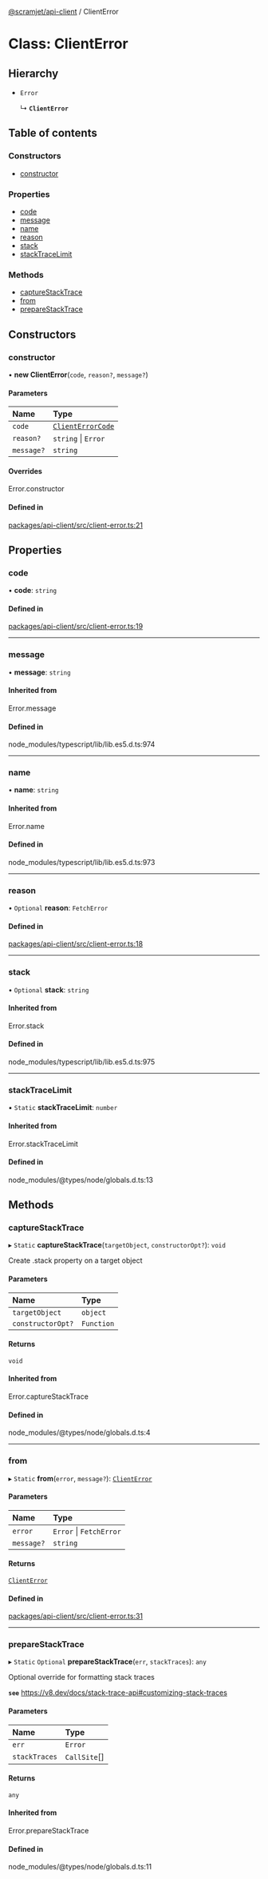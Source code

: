 [@scramjet/api-client](../README.md) / ClientError

# Class: ClientError

## Hierarchy

- `Error`

  ↳ **`ClientError`**

## Table of contents

### Constructors

- [constructor](ClientError.md#constructor)

### Properties

- [code](ClientError.md#code)
- [message](ClientError.md#message)
- [name](ClientError.md#name)
- [reason](ClientError.md#reason)
- [stack](ClientError.md#stack)
- [stackTraceLimit](ClientError.md#stacktracelimit)

### Methods

- [captureStackTrace](ClientError.md#capturestacktrace)
- [from](ClientError.md#from)
- [prepareStackTrace](ClientError.md#preparestacktrace)

## Constructors

### constructor

• **new ClientError**(`code`, `reason?`, `message?`)

#### Parameters

| Name | Type |
| :------ | :------ |
| `code` | [`ClientErrorCode`](../README.md#clienterrorcode) |
| `reason?` | `string` \| `Error` |
| `message?` | `string` |

#### Overrides

Error.constructor

#### Defined in

[packages/api-client/src/client-error.ts:21](https://github.com/scramjet-cloud-platform/scramjet-csi-dev/blob/d294535a/packages/api-client/src/client-error.ts#L21)

## Properties

### code

• **code**: `string`

#### Defined in

[packages/api-client/src/client-error.ts:19](https://github.com/scramjet-cloud-platform/scramjet-csi-dev/blob/d294535a/packages/api-client/src/client-error.ts#L19)

___

### message

• **message**: `string`

#### Inherited from

Error.message

#### Defined in

node_modules/typescript/lib/lib.es5.d.ts:974

___

### name

• **name**: `string`

#### Inherited from

Error.name

#### Defined in

node_modules/typescript/lib/lib.es5.d.ts:973

___

### reason

• `Optional` **reason**: `FetchError`

#### Defined in

[packages/api-client/src/client-error.ts:18](https://github.com/scramjet-cloud-platform/scramjet-csi-dev/blob/d294535a/packages/api-client/src/client-error.ts#L18)

___

### stack

• `Optional` **stack**: `string`

#### Inherited from

Error.stack

#### Defined in

node_modules/typescript/lib/lib.es5.d.ts:975

___

### stackTraceLimit

▪ `Static` **stackTraceLimit**: `number`

#### Inherited from

Error.stackTraceLimit

#### Defined in

node_modules/@types/node/globals.d.ts:13

## Methods

### captureStackTrace

▸ `Static` **captureStackTrace**(`targetObject`, `constructorOpt?`): `void`

Create .stack property on a target object

#### Parameters

| Name | Type |
| :------ | :------ |
| `targetObject` | `object` |
| `constructorOpt?` | `Function` |

#### Returns

`void`

#### Inherited from

Error.captureStackTrace

#### Defined in

node_modules/@types/node/globals.d.ts:4

___

### from

▸ `Static` **from**(`error`, `message?`): [`ClientError`](ClientError.md)

#### Parameters

| Name | Type |
| :------ | :------ |
| `error` | `Error` \| `FetchError` |
| `message?` | `string` |

#### Returns

[`ClientError`](ClientError.md)

#### Defined in

[packages/api-client/src/client-error.ts:31](https://github.com/scramjet-cloud-platform/scramjet-csi-dev/blob/d294535a/packages/api-client/src/client-error.ts#L31)

___

### prepareStackTrace

▸ `Static` `Optional` **prepareStackTrace**(`err`, `stackTraces`): `any`

Optional override for formatting stack traces

**`see`** https://v8.dev/docs/stack-trace-api#customizing-stack-traces

#### Parameters

| Name | Type |
| :------ | :------ |
| `err` | `Error` |
| `stackTraces` | `CallSite`[] |

#### Returns

`any`

#### Inherited from

Error.prepareStackTrace

#### Defined in

node_modules/@types/node/globals.d.ts:11
